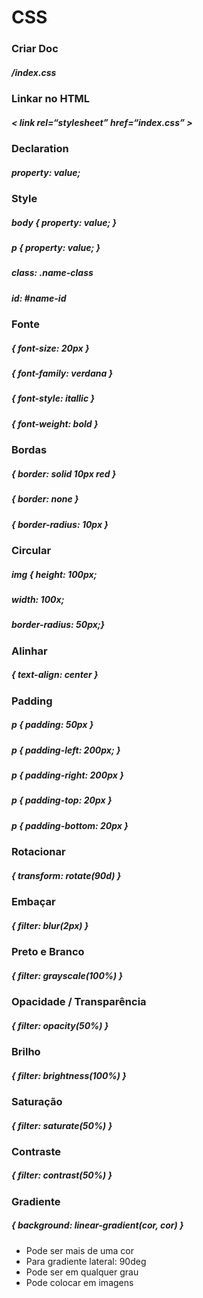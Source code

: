 # CSS
 
### Criar Doc
##### /index.css


### Linkar no HTML
##### < link rel=“stylesheet” href=“index.css” >


### Declaration
##### property: value;


### Style
##### body { property: value; }
##### p { property: value; }
##### class: .name-class
##### id: #name-id


### Fonte
##### { font-size: 20px }
##### { font-family: verdana }
##### { font-style: itallic }
##### { font-weight: bold }


### Bordas
##### { border: solid 10px red }
##### { border: none }
##### { border-radius: 10px }


### Circular
##### img { height: 100px;
##### width: 100x;
##### border-radius: 50px;}


### Alinhar
##### { text-align: center }


### Padding
##### p { padding: 50px }
##### p { padding-left: 200px; }
##### p { padding-right: 200px }
##### p { padding-top: 20px }
##### p { padding-bottom: 20px }


### Rotacionar
##### { transform: rotate(90d) }


### Embaçar
##### { filter: blur(2px) }


### Preto e Branco
##### { filter: grayscale(100%) }


### Opacidade / Transparência
##### { filter: opacity(50%) }


### Brilho
##### { filter: brightness(100%) }


### Saturação
##### { filter: saturate(50%) }


### Contraste
##### { filter: contrast(50%) }


### Gradiente
##### { background: linear-gradient(cor, cor) }
 - Pode ser mais de uma cor
 - Para gradiente lateral: 90deg
 - Pode ser em qualquer grau
 - Pode colocar em imagens
